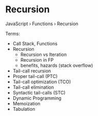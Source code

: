 # Recursion

JavaScript › Functions › Recursion

Terms:
- Call Stack, Functions
- Recursion
  - Recursion vs Iteration
  - Recursion in FP
  - benefits, hazards (stack overflow)
- Tail-call recursion
- Proper tail-call (PTC)
- Tail-call optimization (TCO)
- Tail-call elimination
- Syntactic tail-calls (STC)
- Dynamic Programming
- Memoization
- Tabulation


